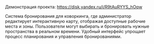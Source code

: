 Демонстрация проекта: https://disk.yandex.ru/i/R9tAuRYYS_hOqw

Система бронирования для коворкинга, где администратор редактирует интерактивную карту, отображая доступные рабочие места и зоны. Пользователи могут выбирать и бронировать нужные пространства в реальном времени. Удобный интерфейс упрощает процесс планирования и управления бронированиями.

